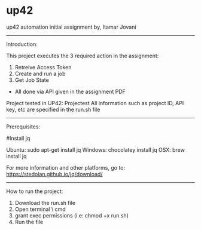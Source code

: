 # up42
up42 automation initial assignment by, Itamar Jovani

---------

Introduction:

This project executes the 3 required action in the assignment:

1. Retreive Access Token
2. Create and run a job
3. Get Job State
- All done via API given in the assignment PDF

Project tested in UP42: Projectest
All information such as project ID, API key, etc are specified in the run.sh file

---------

Prerequisites:

#Install jq

Ubuntu: sudo apt-get install jq
Windows: chocolatey install jq
OSX: brew install jq

For more information and other platforms, go to: https://stedolan.github.io/jq/download/

---------

How to run the project:

  1. Download the run.sh file
  2. Open terminal \ cmd
  3. grant exec permissions (i.e: chmod +x run.sh)
  4. Run the file
